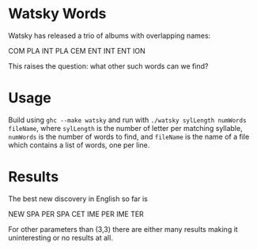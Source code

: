 # Watsky Words
Watsky has released a trio of albums with overlapping names:

COM PLA INT
PLA CEM ENT
INT ENT ION

This raises the question: what other such words can we find?

# Usage
Build using ```ghc --make watsky``` and run with ```./watsky sylLength numWords fileName```, where ```sylLength``` is the number of letter per matching syllable, ```numWords``` is the number of words to find, and ```fileName``` is the name of a file which contains a list of words, one per line.

# Results
The best new discovery in English so far is 

NEW SPA PER
SPA CET IME
PER IME TER

For other parameters than (3,3) there are either many results making it uninteresting or no results at all.